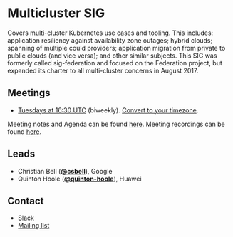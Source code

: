 <!---
This is an autogenerated file!

Please do not edit this file directly, but instead make changes to the
sigs.yaml file in the project root.

To understand how this file is generated, see generator/README.md.
-->
# Multicluster SIG

Covers multi-cluster Kubernetes use cases and tooling. This includes: application resiliency against availability zone outages; hybrid clouds; spanning of multiple could providers; application migration from private to public clouds (and vice versa); and other similar subjects. This SIG was formerly called sig-federation and focused on the Federation project, but expanded its charter to all multi-cluster concerns in August 2017.

## Meetings
* [Tuesdays at 16:30 UTC](https://plus.google.com/hangouts/_/google.com/k8s-mc) (biweekly). [Convert to your timezone](http://www.thetimezoneconverter.com/?t=16:30&tz=UTC).

Meeting notes and Agenda can be found [here](https://docs.google.com/document/d/18mk62nOXE_MCSSnb4yJD_8UadtzJrYyJxFwbrgabHe8/edit).
Meeting recordings can be found [here](https://www.youtube.com/watch?v=iWKC3FsNHWg&list=PL69nYSiGNLP0HqgyqTby6HlDEz7i1mb0-).

## Leads
* Christian Bell (**[@csbell](https://github.com/csbell)**), Google
* Quinton Hoole (**[@quinton-hoole](https://github.com/quinton-hoole)**), Huawei

## Contact
* [Slack](https://kubernetes.slack.com/messages/sig-multicluster)
* [Mailing list](https://groups.google.com/forum/#!forum/kubernetes-sig-multicluster)

<!-- BEGIN CUSTOM CONTENT -->

<!-- END CUSTOM CONTENT -->
